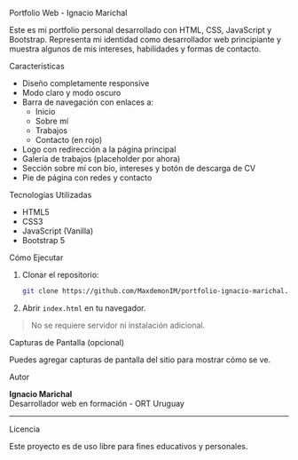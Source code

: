 
 Portfolio Web - Ignacio Marichal

Este es mi portfolio personal desarrollado con HTML, CSS, JavaScript y Bootstrap. Representa mi identidad como desarrollador web principiante y muestra algunos de mis intereses, habilidades y formas de contacto.

 Características

- Diseño completamente responsive
- Modo claro y modo oscuro
- Barra de navegación con enlaces a:
  - Inicio
  - Sobre mí
  - Trabajos
  - Contacto (en rojo)
- Logo con redirección a la página principal
- Galería de trabajos (placeholder por ahora)
- Sección sobre mí con bio, intereses y botón de descarga de CV
- Pie de página con redes y contacto

 Tecnologías Utilizadas

- HTML5
- CSS3
- JavaScript (Vanilla)
- Bootstrap 5

 Cómo Ejecutar

1. Clonar el repositorio:
   ```bash
   git clone https://github.com/MaxdemonIM/portfolio-ignacio-marichal.git
   ```
2. Abrir `index.html` en tu navegador.

> No se requiere servidor ni instalación adicional.

 Capturas de Pantalla (opcional)

Puedes agregar capturas de pantalla del sitio para mostrar cómo se ve.

 Autor

**Ignacio Marichal**  
Desarrollador web en formación - ORT Uruguay  

---

 Licencia

Este proyecto es de uso libre para fines educativos y personales.

